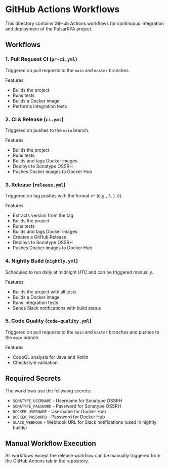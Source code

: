 # GitHub Actions Workflows

This directory contains GitHub Actions workflows for continuous integration and deployment of the PulsarRPA project.

## Workflows

### 1. Pull Request CI (`pr-ci.yml`)

Triggered on pull requests to the `main` and `master` branches.

Features:
- Builds the project
- Runs tests
- Builds a Docker image
- Performs integration tests

### 2. CI & Release (`ci.yml`)

Triggered on pushes to the `main` branch.

Features:
- Builds the project
- Runs tests
- Builds and tags Docker images
- Deploys to Sonatype OSSRH
- Pushes Docker images to Docker Hub

### 3. Release (`release.yml`)

Triggered on tag pushes with the format `v*` (e.g., `3.1.0`).

Features:
- Extracts version from the tag
- Builds the project
- Runs tests
- Builds and tags Docker images
- Creates a GitHub Release
- Deploys to Sonatype OSSRH
- Pushes Docker images to Docker Hub

### 4. Nightly Build (`nightly.yml`)

Scheduled to run daily at midnight UTC and can be triggered manually.

Features:
- Builds the project with all tests
- Builds a Docker image
- Runs integration tests
- Sends Slack notifications with build status

### 5. Code Quality (`code-quality.yml`)

Triggered on pull requests to the `main` and `master` branches and pushes to the `main` branch.

Features:
- CodeQL analysis for Java and Kotlin
- Checkstyle validation

## Required Secrets

The workflows use the following secrets:

- `SONATYPE_USERNAME` - Username for Sonatype OSSRH
- `SONATYPE_PASSWORD` - Password for Sonatype OSSRH
- `DOCKER_USERNAME` - Username for Docker Hub
- `DOCKER_PASSWORD` - Password for Docker Hub
- `SLACK_WEBHOOK` - Webhook URL for Slack notifications (used in nightly builds)

## Manual Workflow Execution

All workflows except the release workflow can be manually triggered from the GitHub Actions tab in the repository. 

